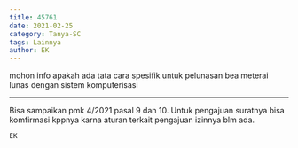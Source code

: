 ```yaml
---
title: 45761
date: 2021-02-25
category: Tanya-SC
tags: Lainnya
author: EK
---
```


mohon info apakah ada tata cara spesifik untuk pelunasan bea meterai lunas dengan sistem komputerisasi

---

Bisa sampaikan pmk 4/2021 pasal 9 dan 10. Untuk pengajuan suratnya bisa komfirmasi kppnya karna aturan terkait pengajuan izinnya blm ada.

`EK`
